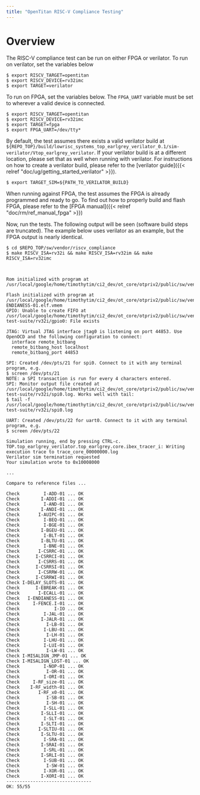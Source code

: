 ```yaml
---
title: "OpenTitan RISC-V Compliance Testing"
---
```


# Overview
The RISC-V compliance test can be run on either FPGA or verilator.
To run on verilator, set the variables below

```console
$ export RISCV_TARGET=opentitan
$ export RISCV_DEVICE=rv32imc
$ export TARGET=verilator
```

To run on FPGA, set the variables below.
The `FPGA_UART` variable must be set to wherever a valid device is connected.

```console
$ export RISCV_TARGET=opentitan
$ export RISCV_DEVICE=rv32imc
$ export TARGET=fpga
$ export FPGA_UART=/dev/tty*
```

By default, the test assumes there exists a valid verilator build at `${REPO_TOP}/build/lowrisc_systems_top_earlgrey_verilator_0.1/sim-verilator/Vtop_earlgrey_verilator`.
If your verilator build is at a different location, please set that as well when running with verilator.
For instructions on how to create a verilator build, please refer to the [verilator guide]({{< relref "doc/ug/getting_started_verilator" >}}).

```console
$ export TARGET_SIM=${PATH_TO_VERILATOR_BUILD}
```

When running against FPGA, the test assumes the FPGA is already programmed and ready to go.
To find out how to properly build and flash FPGA, please refer to the [FPGA manual]({{< relref "doc/rm/ref_manual_fpga" >}})


Now, run the tests.
The following output will be seen (software build steps are truncated).
The example below uses verilator as an example, but the FPGA output is nearly identical.

```console
$ cd $REPO_TOP/sw/vendor/riscv_compliance
$ make RISCV_ISA=rv32i && make RISCV_ISA=rv32im && make RISCV_ISA=rv32imc



Rom initialized with program at /usr/local/google/home/timothytim/ci2_dev/ot_core/otpriv2/public/sw/vendor/riscv_compliance/../../boot_rom/rom.vmem

Flash initialized with program at /usr/local/google/home/timothytim/ci2_dev/ot_core/otpriv2/public/sw/vendor/riscv_compliance/work/rv32i/I-ENDIANESS-01.elf.vmem
GPIO: Unable to create FIFO at /usr/local/google/home/timothytim/ci2_dev/ot_core/otpriv2/public/sw/vendor/riscv_compliance/riscv-test-suite/rv32i/gpio0: File exists

JTAG: Virtual JTAG interface jtag0 is listening on port 44853. Use
OpenOCD and the following configuration to connect:
  interface remote_bitbang
  remote_bitbang_host localhost
  remote_bitbang_port 44853

SPI: Created /dev/pts/21 for spi0. Connect to it with any terminal program, e.g.
$ screen /dev/pts/21
NOTE: a SPI transaction is run for every 4 characters entered.
SPI: Monitor output file created at /usr/local/google/home/timothytim/ci2_dev/ot_core/otpriv2/public/sw/vendor/riscv_compliance/riscv-test-suite/rv32i/spi0.log. Works well with tail:
$ tail -f /usr/local/google/home/timothytim/ci2_dev/ot_core/otpriv2/public/sw/vendor/riscv_compliance/riscv-test-suite/rv32i/spi0.log

UART: Created /dev/pts/22 for uart0. Connect to it with any terminal program, e.g.
$ screen /dev/pts/22

Simulation running, end by pressing CTRL-c.
TOP.top_earlgrey_verilator.top_earlgrey.core.ibex_tracer_i: Writing execution trace to trace_core_00000000.log
Verilator sim termination requested
Your simulation wrote to 0x10008000

...

Compare to reference files ...

Check         I-ADD-01 ... OK
Check        I-ADDI-01 ... OK
Check         I-AND-01 ... OK
Check        I-ANDI-01 ... OK
Check       I-AUIPC-01 ... OK
Check         I-BEQ-01 ... OK
Check         I-BGE-01 ... OK
Check        I-BGEU-01 ... OK
Check         I-BLT-01 ... OK
Check        I-BLTU-01 ... OK
Check         I-BNE-01 ... OK
Check       I-CSRRC-01 ... OK
Check      I-CSRRCI-01 ... OK
Check       I-CSRRS-01 ... OK
Check      I-CSRRSI-01 ... OK
Check       I-CSRRW-01 ... OK
Check      I-CSRRWI-01 ... OK
Check I-DELAY_SLOTS-01 ... OK
Check      I-EBREAK-01 ... OK
Check       I-ECALL-01 ... OK
Check   I-ENDIANESS-01 ... OK
Check     I-FENCE.I-01 ... OK
Check             I-IO ... OK
Check         I-JAL-01 ... OK
Check        I-JALR-01 ... OK
Check          I-LB-01 ... OK
Check         I-LBU-01 ... OK
Check          I-LH-01 ... OK
Check         I-LHU-01 ... OK
Check         I-LUI-01 ... OK
Check          I-LW-01 ... OK
Check I-MISALIGN_JMP-01 ... OK
Check I-MISALIGN_LDST-01 ... OK
Check         I-NOP-01 ... OK
Check          I-OR-01 ... OK
Check         I-ORI-01 ... OK
Check     I-RF_size-01 ... OK
Check    I-RF_width-01 ... OK
Check       I-RF_x0-01 ... OK
Check          I-SB-01 ... OK
Check          I-SH-01 ... OK
Check         I-SLL-01 ... OK
Check        I-SLLI-01 ... OK
Check         I-SLT-01 ... OK
Check        I-SLTI-01 ... OK
Check       I-SLTIU-01 ... OK
Check        I-SLTU-01 ... OK
Check         I-SRA-01 ... OK
Check        I-SRAI-01 ... OK
Check         I-SRL-01 ... OK
Check        I-SRLI-01 ... OK
Check         I-SUB-01 ... OK
Check          I-SW-01 ... OK
Check         I-XOR-01 ... OK
Check        I-XORI-01 ... OK
--------------------------------
OK: 55/55


```
